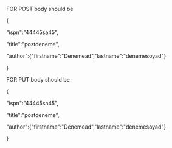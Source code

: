FOR POST body should be

{


"ispn":"44445sa45",


"title":"postdeneme",


"author":{"firstname":"Denemead","lastname":"denemesoyad"}


}


FOR PUT body should be

{


"ispn":"44445sa45",


"title":"postdeneme",


"author":{"firstname":"Denemead","lastname":"denemesoyad"}


}
